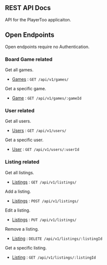 ## REST API Docs

API for the PlayerToo applicaiton.

## Open Endpoints

Open endpoints require no Authentication.

### Board Game related

Get all games.
* [Games](game/get_games.md) : `GET /api/v1/games/`

Get a specific game.
* [Game](game/get_game.md) : `GET /api/v1/games/:gameId`

### User related

Get all users.
* [Users](user/get_users.md) : `GET /api/v1/users/`

Get a specific user.
* [User](user/get_user.md) : `GET /api/v1/users/:userId`

### Listing related

Get all listings.
* [Listings](listing/get_listings.md) : `GET /api/v1/listings/`

Add a listing.
* [Listings](listing/post_listings.md) : `POST /api/v1/listings/`

Edit a listing.
* [Listings](listing/put_listing.md) : `PUT /api/v1/listings/`

Remove a listing.
* [Listing](listing/delete_listing.md) : `DELETE /api/v1/listings/:listingId`

Get a specific listing.
* [Listing](listing/get_listing.md) : `GET /api/v1/listings/:listingId`